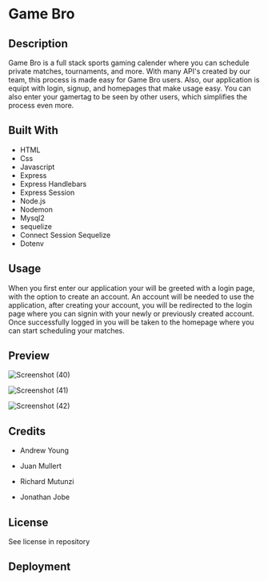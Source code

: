 <h1>Game Bro</h1>

<h2>Description</h2>
Game Bro is a full stack sports gaming calender where you can schedule private matches, tournaments, and more. With many API's created by our team, this process is made easy for Game Bro users. Also, our application is equipt with login, signup, and homepages that make usage easy. You can also enter your gamertag to be seen by other users, which simplifies the process even more.

<h2>Built With</h2>

- HTML
- Css
- Javascript
- Express
- Express Handlebars
- Express Session
- Node.js
- Nodemon
- Mysql2
- sequelize
- Connect Session Sequelize
- Dotenv


<h2>Usage</h2>

When you first enter our application your will be greeted with a login page, with the option to create an account. An account will be needed to use the application, after creating your account, you will be redirected to the login page where you can signin with your newly or previously created account. Once successfully logged in you will be taken to the homepage where you can start scheduling your matches.

<h2>Preview</h2>

![Screenshot (40)](https://user-images.githubusercontent.com/24994854/217051104-c58abf56-a73c-4d90-a240-399add108bb2.png)

![Screenshot (41)](https://user-images.githubusercontent.com/24994854/217051126-494be9a6-c4b0-4e46-af0e-580225c5daf4.png)

![Screenshot (42)](https://user-images.githubusercontent.com/24994854/217051146-0a3e93f5-f1f0-44f0-91bf-36686c45eb96.png)


<h2>Credits</h2>

- Andrew Young

- Juan Mullert

- Richard Mutunzi

- Jonathan Jobe

<h2>License</h2>

See license in repository

<h2>Deployment</h2>


